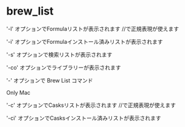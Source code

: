 # brew_list

'-l'  オプションでFormulaリストが表示されます //で正規表現が使えます

'-i'  オプションでFormulaインストール済みリストが表示されます

'-s'  オプションで検索リストが表示されます

'-co' オプションでライブラリーが表示されます

'-'   オプションで Brew List コマンド

 Only Mac

'-c'  オプションでCasksリストが表示されます //で正規表現が使えます

'-ci' オプションでCasksインストール済みリストが表示されます

